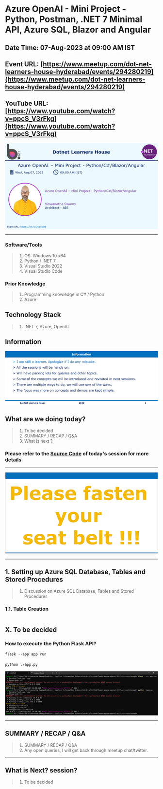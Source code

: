# Azure OpenAI - Mini Project - Python, Postman, .NET 7 Minimal API, Azure SQL, Blazor and Angular

## Date Time: 07-Aug-2023 at 09:00 AM IST

## Event URL: [https://www.meetup.com/dot-net-learners-house-hyderabad/events/294280219](https://www.meetup.com/dot-net-learners-house-hyderabad/events/294280219)

## YouTube URL: [https://www.youtube.com/watch?v=ppcS_V3rFkg](https://www.youtube.com/watch?v=ppcS_V3rFkg)

![Viswanatha Swamy P K |150x150](./Documentation/Images/ViswanathaSwamyPK.PNG)

---

### Software/Tools

> 1. OS: Windows 10 x64
> 1. Python / .NET 7
> 1. Visual Studio 2022
> 1. Visual Studio Code

### Prior Knowledge

> 1. Programming knowledge in C# / Python
> 1. Azure

## Technology Stack

> 1. .NET 7, Azure, OpenAI

## Information

![Information | 100x100](./Documentation/Images/Information.PNG)

## What are we doing today?

> 1. To be decided
> 1. SUMMARY / RECAP / Q&A
> 1. What is next ?

### Please refer to the [**Source Code**](https://github.com/vishipayyallore/speaker-series-2023/tree/main/AzureOpenAI) of today's session for more details

---

![Information | 100x100](./Documentation/Images/SeatBelt.PNG)

---

## 1. Setting up Azure SQL Database, Tables and Stored Procedures

> 1. Discussion on Azure SQL Database, Tables and Stored Procedures

### 1.1. Table Creation

```sql
```

## X. To be decided

### How to execute the Python Flask API?

```python
flask --app app run

python .\app.py
```

![Execute Python Flask API | 100x100](./Documentation/Images/Executing_Flask_App.PNG)

---

## SUMMARY / RECAP / Q&A

> 1. SUMMARY / RECAP / Q&A
> 2. Any open queries, I will get back through meetup chat/twitter.

---

## What is Next? session?

> 1. To be decided
